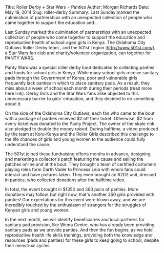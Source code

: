 Title: Roller Derby + Star Wars = Panties
Author: Morgan Richards
Date: May 19, 2014
Slug: roller-derby
Summary: Last Sunday marked the culmination of partnerships with an unexpected collection of people who came together to support the education and...

Last Sunday marked the culmination of partnerships with an unexpected
collection of people who came together to support the education and
reproductive health of school-aged girls in Kenya. The Oklahoma City
Outlaws Roller Derby team ,
and the 501st Legion (<http://www.501st.com/>), a Star Wars fan club and
charity/volunteer organization, can together for PANTY WARS.

Panty Wars was a special roller derby bout dedicated to collecting
panties and funds for school girls in Kenya. While many school girls
receive sanitary pads through the Government of Kenya, poor and
vulnerable girls frequently lack panties in which to place sanitary
pads. As a result, they miss about a week of school each month during
their periods (read more here link). Derby Girls and the Star Wars fans
alike objected to this unnecessary barrier to girls' education, and they
decided to do something about it.

On the side of the Oklahoma City Outlaws, each fan who came to the bout
with a package of panties received $2 off their ticket. Otherwise, $2
from every ticket was donated to the Panty Project. The owner of the
skate rink also pledged to double the money raised. During halftime, a
video produced by the team at Koru-Kenya and the Roller Girls described
this challenge to the life chances of girls and young women to the
audience could fully understand the cause.

The 501st joined these fundraising efforts months in advance, designing
and marketing a collector's patch featuring the cause and selling the
patches online and at the bout. They brought a team of certified
costumers playing roles form Darth Vader to Princess Leia with whom fans
could interact and have pictures taken. They even brought an R2D2 unit,
dressed in panties, who collected donations after the halftime video.

In total, the event brought in $1350 and 363 pairs of panties. More
donations may follow, but right now, that's another 350 girls provided
with panties! Our expectations for this event were blown away, and we
are incredibly touched by the enthusiasm of strangers for the struggles
of Kenyan girls and young women.

In the next month, we will identify beneficiaries and local partners for
sanitary pad provision, like Wema Centre, who has already been providing
sanitary pads as we provide panties. And then the fun begins, as we hold
reproductive health life skills trainings, providing both the knowledge
and resources (pads and panties) for these girls to keep going to
school, despite their menstrual cycles.
